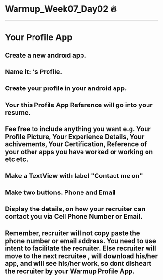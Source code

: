 # Warmup_Week07_Day02 🔥
---
# Your Profile App
## Create a new android app.
## Name it: <Your Name>'s Profile.
## Create your profile in your android app.
## Your this Profile App Reference will go into your resume.
## Fee free to include anything you want e.g. Your Profile Picture, Your Experience Details, Your achivements, Your Certification, Reference of your other apps you have worked or working on etc etc.
## Make a TextView with label "Contact me on"
## Make two buttons: Phone and Email
## Display the details, on how your recruiter can contact you via Cell Phone Number or Email.
## Remember, recruiter will not copy paste the phone number or email address. You need to use intent to facilitate the recruiter. Else recruiter will move to the next recruitee , will download his/her app, and will see his/her work, so dont disheart the recruiter by your Warmup Profile App.
